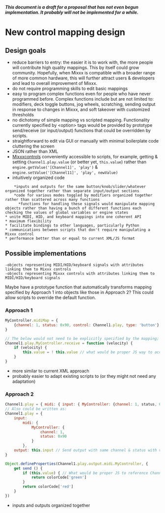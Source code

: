 ***This document is a draft for a proposal that has not even begun
implementation. It probably will not be implemented for a while.***

# New control mapping design

## Design goals

  - reduce barriers to entry: the easier it is to work with, the more
    people will contribute high quality mappings. This by itself could
    grow community. Hopefully, when Mixxx is compatible with a broader
    range of more common hardware, this will further attract users &
    developers and lead to overall improvement of Mixxx.
  - do not require programming skills to edit basic mappings
  - easy to program complex functions even for people who have never
    programmed before. Complex functions include but are not limited to:
    modifiers, deck toggle buttons, jog wheels, scratching, sending
    output in response to changes in Mixxx, and soft takeover with
    customized thresholds
  - no dichotomy of simple mapping vs scripted mapping. Functionality
    currently specified by \<option\> tags would be provided by
    prototype send/receive (or input/output) functions that could be
    overridden by scripts. 
  - straightforward to edit via GUI or manually with minimal boilerplate
    code cluttering the screen
  - JSON rather than XML
  - [Mixxxcontrols](Mixxxcontrols) conveniently accessible to scripts,
    for example, getting & setting `Channel1.play.value` (or better yet,
    `this.value`) rather than `engine.getValue('[Channel1]', 'play')` &
    `engine.setValue('[Channel11]', 'play', newValue)`
  - intuitively organized code

<!-- end list -->

``` 
    *inputs and outputs for the same button/knob/slider/whatever organized together rather than separate input/output sections
    *code for various modes toggled by modifiers organized together rather than scattered across many functions
      *functions for handling these signals would manipulate mapping objects rather than having a bunch of different functions each checking the values of global variables or engine states
* unite MIDI, HID, and keyboard mappings into one coherent API
* maximum flexibility
* facilitate bindings to other languages, particularly Python
* communications between scripts that don't require manipulating a Mixxx control
* performance better than or equal to current XML/JS format
```

## Possible implementations

    -objects representing MIDI/HID/keyboard signals with attributes linking them to Mixxx controls
    -objects representing Mixxx controls with attributes linking them to MIDI/HID/keyboard signals

Maybe have a prototype function that automatically transforms mapping
specified by Approach 1 into objects like those in Approach 2? This
could allow scripts to override the default function.

### Approach 1

``` javascript
MyController.midiMap = {
    {channel: 1, status: 0x90, control: Channel1.play, type: 'button'}
}

// The below would not need to be explicitly specified by the mapping; it would be the default MIDI receive behavior for all objects with a type attribute equal to 'button'.
Channel1.play.MyController.receive = function (velocity) {
    if (velocity) {
        this.value = ! this.value // what would be proper JS way to access Channel1.play.value?
    }
}
```

  - more similar to current XML approach
  - probably easier to adapt existing scripts to (or they might not need
    any adaptation)

### Approach 2

``` javascript
Channel1.play = { midi: { input: { MyController: {channel: 1, status, 0x90} }, output: this.input } }
// Also could be written as:
Channel1.play = {
    input:
        midi: {
            MyController: {
                channel: 1,
                status: 0x90
            }
        },
    output: this.input // Send output with same channel & status with value determined by send method below
}

Object.defineProperties(Channel1.play.output.midi.MyController, {
    get send () {
        if (this.value) { // What would be proper JS to reference Channel1.play.value here?
            return colorCode['green']
        }
        return colorCode['red']
    }
})
```

  - inputs and outputs organized together
